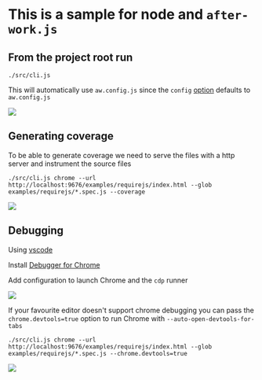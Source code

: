 # This is a sample for node and `after-work.js`

## From the project root run

```shell
./src/cli.js
```
This will automatically use `aw.config.js` since the `config` [option](https://github.com/qlik-oss/after-work.js/blob/v4/src/node/options.js#L5) defaults to `aw.config.js`

![](./node.gif)

## Generating coverage

To be able to generate coverage we need to serve the files with a http server and instrument the source files

```shell
./src/cli.js chrome --url http://localhost:9676/examples/requirejs/index.html --glob examples/requirejs/*.spec.js --coverage
```

![](./requirejs-coverage.gif)

## Debugging

Using [vscode](https://code.visualstudio.com/)

Install [Debugger for Chrome](https://marketplace.visualstudio.com/items?itemName=msjsdiag.debugger-for-chrome)

Add configuration to launch Chrome and the `cdp` runner

![](./requirejs-debug.gif)

If your favourite editor doesn't support chrome debugging you can pass the `chrome.devtools=true` option to run Chrome with `--auto-open-devtools-for-tabs`

```shell
./src/cli.js chrome --url http://localhost:9676/examples/requirejs/index.html --glob examples/requirejs/*.spec.js --chrome.devtools=true
```

![](./requirejs-debug-devtools.gif)
